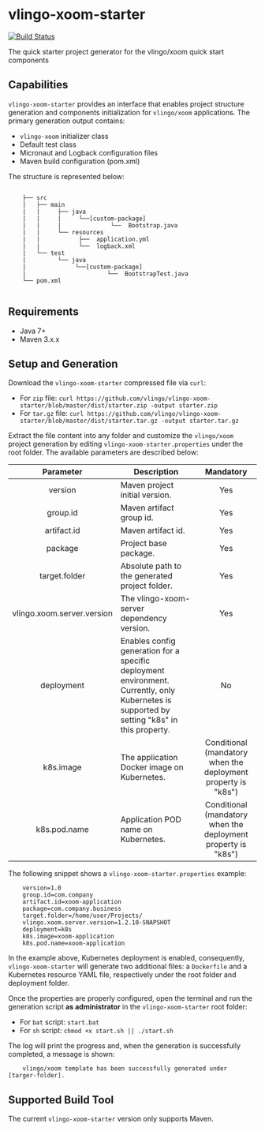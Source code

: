 # vlingo-xoom-starter
[![Build Status](https://travis-ci.org/vlingo/vlingo-xoom-starter.svg?branch=master)](https://travis-ci.org/vlingo/vlingo-xoom-starter)

The quick starter project generator for the vlingo/xoom quick start components

## Capabilities
`vlingo-xoom-starter` provides an interface that enables project structure generation and components initialization for `vlingo/xoom` applications. The primary generation output contains: 
* `vlingo-xoom` initializer class
* Default test class
* Micronaut and Logback configuration files
* Maven build configuration (pom.xml)

The structure is represented below: 

```

    ├── src
    |   ├── main
    |   |     ├── java 
    |   |     |     └──[custom-package]
    |   |     |              └──  Bootstrap.java
    |   |     └── resources 
    |   |           ├──  application.yml
    |   |           └──  logback.xml  
    |   └── test
    |         └── java 
    |              └──[custom-package]
    |                       └──  BootstrapTest.java
    └── pom.xml
                
```
## Requirements
* Java 7+
* Maven 3.x.x

## Setup and Generation

Download the `vlingo-xoom-starter` compressed file via `curl`:

* For `zip` file: `curl https://github.com/vlingo/vlingo-xoom-starter/blob/master/dist/starter.zip -output starter.zip`
* For `tar.gz` file: `curl https://github.com/vlingo/vlingo-xoom-starter/blob/master/dist/starter.tar.gz -output starter.tar.gz`

Extract the file content into any folder and customize the `vlingo/xoom` project generation by editing `vlingo-xoom-starter.properties` under the root folder. The available parameters are described below:

<table>
    <thead>
        <tr>
            <th align="center">Parameter</th>
            <th align="center">Description</th>
            <th align="center">Mandatory</th>
        </tr>
    </thead>
    <tbody>
        <tr>
            <td align="center">version</td>
            <td align="left">Maven project initial version.</td>
            <td align="center">Yes</td>
        </tr>
        <tr>
            <td align="center">group.id</td>
            <td align="left">Maven artifact group id.</td>
            <td align="center">Yes</td>
        </tr>
        <tr>
            <td align="center">artifact.id</td>
            <td align="left">Maven artifact id.</td>
            <td align="center">Yes</td>
        </tr>
        <tr>
            <td align="center">package</td>
            <td align="left">Project base package.</td>
            <td align="center">Yes</td>
        </tr>
        <tr>
            <td align="center">target.folder</td>
            <td align="left">Absolute path to the generated project folder.</td>
            <td align="center">Yes</td>
        </tr>
        <tr>
            <td align="center">vlingo.xoom.server.version</td>
            <td align="left">The vlingo-xoom-server dependency version.</td>
            <td align="center">Yes</td>
        </tr>
        <tr>
            <td align="center">deployment</td>
            <td align="left">Enables config generation for a specific deployment environment. Currently, only Kubernetes is supported by setting "k8s" in this property.</td>
            <td align="center">No</td>
        </tr>
        <tr>
            <td align="center">k8s.image</td>
            <td align="left">The application Docker image on Kubernetes.</td>
            <td align="center">Conditional (mandatory when the deployment property is "k8s")</td>
        </tr>
        <tr>
            <td align="center">k8s.pod.name</td>
            <td align="left">Application POD name on Kubernetes.</td>
            <td align="center">Conditional (mandatory when the deployment property is "k8s")</td>
        </tr>
    </tbody>
</table>

The following snippet shows a `vlingo-xoom-starter.properties` example:

``` 
    version=1.0
    group.id=com.company
    artifact.id=xoom-application
    package=com.company.business
    target.folder=/home/user/Projects/
    vlingo.xoom.server.version=1.2.10-SNAPSHOT
    deployment=k8s
    k8s.image=xoom-application
    k8s.pod.name=xoom-application
```

In the example above, Kubernetes deployment is enabled, consequently, `vlingo-xoom-starter` will generate two additional files: a `Dockerfile` and a Kubernetes resource YAML file, respectively under the root folder and deployment folder. 

Once the properties are properly configured, open the terminal and run the generation script **as administrator** in the `vlingo-xoom-starter` root folder:

* For `bat` script: `start.bat`
* For `sh` script: `chmod +x start.sh || ./start.sh `

The log will print the progress and, when the generation is successfully completed, a message is shown: 

```
    vlingo/xoom template has been successfully generated under [targer-folder].
```

## Supported Build Tool

The current `vlingo-xoom-starter` version only supports Maven.


